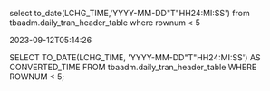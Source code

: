 select to_date(LCHG_TIME,'YYYY-MM-DD"T"HH24:MI:SS') from tbaadm.daily_tran_header_table where rownum < 5


2023-09-12T05:14:26


SELECT TO_DATE(LCHG_TIME, 'YYYY-MM-DD"T"HH24:MI:SS') AS CONVERTED_TIME
FROM tbaadm.daily_tran_header_table
WHERE ROWNUM < 5;
